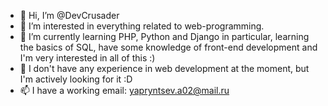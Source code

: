 - 👋 Hi, I’m @DevCrusader
- 👀 I’m interested in everything related to web-programming.
- 🌱 I’m currently learning PHP, Python and Django in particular, learning the basics of SQL, have some knowledge of front-end development and I'm very interested in all of this :)
- 💞️ I don't have any experience in web development at the moment, but I'm actively looking for it :D
- 📫 I have a working email: yapryntsev.a02@mail.ru

<!---
DevCrusader/DevCrusader is a ✨ special ✨ repository because its `README.md` (this file) appears on your GitHub profile.
You can click the Preview link to take a look at your changes.
--->

